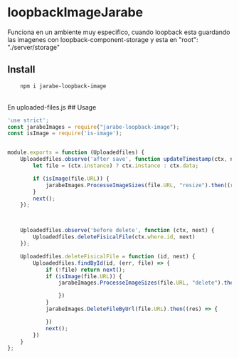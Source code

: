 # loopbackImageJarabe
Funciona en un ambiente muy especifico, cuando loopback esta guardando las imagenes con loopback-component-storage y esta en "root": "./server/storage"

## Install
```sh
    npm i jarabe-loopback-image
```

<br>
En uploaded-files.js
## Usage

```js
'use strict';
const jarabeImages = require("jarabe-loopback-image");
const isImage = require('is-image');


module.exports = function (Uploadedfiles) {
    Uploadedfiles.observe('after save', function updateTimestamp(ctx, next) {
        let file = (ctx.instance) ? ctx.instance : ctx.data;

        if (isImage(file.URL)) {
            jarabeImages.ProcesseImageSizes(file.URL, "resize").then((res) => {})
        }
        next();
    });



    Uploadedfiles.observe('before delete', function (ctx, next) {
        Uploadedfiles.deleteFisicalFile(ctx.where.id, next)
    });

    Uploadedfiles.deleteFisicalFile = function (id, next) {
        Uploadedfiles.findById(id, (err, file) => {
            if (!file) return next();
            if (isImage(file.URL)) {
                jarabeImages.ProcesseImageSizes(file.URL, "delete").then((res) => {

                })
            }
            jarabeImages.DeleteFileByUrl(file.URL).then((res) => {

            })
            next();
        })
    }
};

```